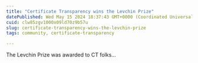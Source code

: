 ```yaml
---
title: "Certificate Transparency wins the Levchin Prize"
datePublished: Wed May 15 2024 18:37:43 GMT+0000 (Coordinated Universal Time)
cuid: clw85zgv1000x09ld70z9b57u
slug: certificate-transparency-wins-the-levchin-prize
tags: community, certificate-transparency

---
```


The Levchin Prize was awarded to CT folks...